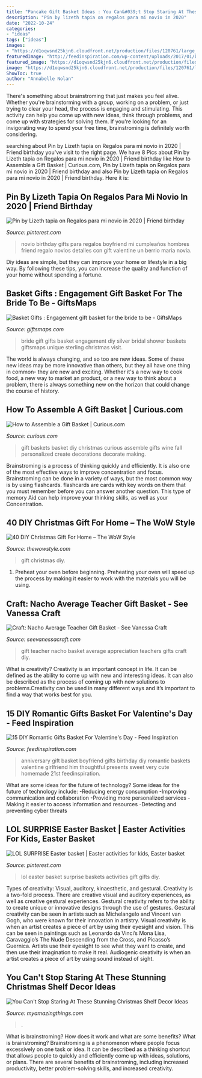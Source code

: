 ```yaml
---
title: "Pancake Gift Basket Ideas : You Can&#039;t Stop Staring At These Stunning Christmas Shelf Decor Ideas"
description: "Pin by lizeth tapia on regalos para mi novio in 2020"
date: "2022-10-24"
categories:
- "ideas"
tags: ["ideas"]
images:
- "https://d1oqwsnd25kjn6.cloudfront.net/production/files/120761/large_original/AssembleGiftBasketPinTN.jpg?1429576609"
featuredImage: "http://feedinspiration.com/wp-content/uploads/2017/01/basket-for-your-valentine.jpg"
featured_image: "https://d1oqwsnd25kjn6.cloudfront.net/production/files/120761/large_original/AssembleGiftBasketPinTN.jpg?1429576609"
image: "https://d1oqwsnd25kjn6.cloudfront.net/production/files/120761/large_original/AssembleGiftBasketPinTN.jpg?1429576609"
ShowToc: true
author: "Annabelle Nolan"
---
```



There's something about brainstroming that just makes you feel alive. Whether you're brainstorming with a group, working on a problem, or just trying to clear your head, the process is engaging and stimulating. This activity can help you come up with new ideas, think through problems, and come up with strategies for solving them. If you're looking for an invigorating way to spend your free time, brainstroming is definitely worth considering.

	

		
searching about Pin by Lizeth tapia on Regalos para mi novio in 2020 | Friend birthday you've visit to the right page. We have 8 Pics about Pin by Lizeth tapia on Regalos para mi novio in 2020 | Friend birthday like How to Assemble a Gift Basket | Curious.com, Pin by Lizeth tapia on Regalos para mi novio in 2020 | Friend birthday and also Pin by Lizeth tapia on Regalos para mi novio in 2020 | Friend birthday. Here it is:
		
    
## Pin By Lizeth Tapia On Regalos Para Mi Novio In 2020 | Friend Birthday

<img loading=lazy src="https://i.pinimg.com/736x/15/06/9c/15069c982779bbb522b7311aa2b3f67e.jpg" onerror="this.onerror=null;this.src='https://tse3.mm.bing.net/th?id=OIP.q5mmWkZ89VC-xbkRBaSKiwHaJ3&amp;pid=15.1';" alt="Pin by Lizeth tapia on Regalos para mi novio in 2020 | Friend birthday">

_Source: pinterest.com_

>novio birthday gifts para regalos boyfriend mi cumpleaños hombres friend regalo novios detalles con gift valentine un berrio maria novia. 

	

Diy ideas are simple, but they can improve your home or lifestyle in a big way. By following these tips, you can increase the quality and function of your home without spending a fortune.

    
## Basket Gifts : Engagement Gift Basket For The Bride To Be - GiftsMaps

<img loading=lazy src="https://giftsmaps.com/wp-content/uploads/2019/02/1550472892_904_Basket-Gifts-Engagement-gift-basket-for-the-bride-to-be.jpg" onerror="this.onerror=null;this.src='https://tse3.mm.bing.net/th?id=OIP.GqOp5d8AdOiZoOIryN-06wHaNJ&amp;pid=15.1';" alt="Basket Gifts : Engagement gift basket for the bride to be - GiftsMaps">

_Source: giftsmaps.com_

>bride gift gifts basket engagement diy silver bridal shower baskets giftsmaps unique sterling christmas visit. 

	

The world is always changing, and so too are new ideas. Some of these new ideas may be more innovative than others, but they all have one thing in common- they are new and exciting. Whether it's a new way to cook food, a new way to market an product, or a new way to think about a problem, there is always something new on the horizon that could change the course of history.

    
## How To Assemble A Gift Basket | Curious.com

<img loading=lazy src="https://d1oqwsnd25kjn6.cloudfront.net/production/files/120761/large_original/AssembleGiftBasketPinTN.jpg?1429576609" onerror="this.onerror=null;this.src='https://tse4.mm.bing.net/th?id=OIP.Aco7NHp51tsFkZJwuvvAlwAAAA&amp;pid=15.1';" alt="How to Assemble a Gift Basket | Curious.com">

_Source: curious.com_

>gift baskets basket diy christmas curious assemble gifts wine fall personalized create decorations decorate making. 

	

Brainstroming is a process of thinking quickly and efficiently. It is also one of the most effective ways to improve concentration and focus. Brainstroming can be done in a variety of ways, but the most common way is by using flashcards. flashcards are cards with key words on them that you must remember before you can answer another question. This type of memory Aid can help improve your thinking skills, as well as your Concentration.

    
## 40 DIY Christmas Gift For Home – The WoW Style

<img loading=lazy src="http://thewowstyle.com/wp-content/uploads/2014/11/Personalized-Home-Crafted-Gift.jpg" onerror="this.onerror=null;this.src='https://tse3.mm.bing.net/th?id=OIP.zbBK33skRqBPOcZqzN0RuQHaMY&amp;pid=15.1';" alt="40 DIY Christmas Gift For Home – The WoW Style">

_Source: thewowstyle.com_

>gift christmas diy. 

	

1. Preheat your oven before beginning. Preheating your oven will speed up the process by making it easier to work with the materials you will be using.

    
## Craft: Nacho Average Teacher Gift Basket - See Vanessa Craft

<img loading=lazy src="http://seevanessacraft.com/wp-content/uploads/2018/04/Nacho-Average-Teacher-Gift-Idea-1-copy.jpg" onerror="this.onerror=null;this.src='https://tse4.mm.bing.net/th?id=OIP.FBj1M-XQpq6opNY33nJ7dQHaLH&amp;pid=15.1';" alt="Craft: Nacho Average Teacher Gift Basket - See Vanessa Craft">

_Source: seevanessacraft.com_

>gift teacher nacho basket average appreciation teachers gifts craft diy. 

	

What is creativity?
Creativity is an important concept in life. It can be defined as the ability to come up with new and interesting ideas. It can also be described as the process of coming up with new solutions to problems.Creativity can be used in many different ways and it’s important to find a way that works best for you.

    
## 15 DIY Romantic Gifts Basket For Valentine&#039;s Day - Feed Inspiration

<img loading=lazy src="http://feedinspiration.com/wp-content/uploads/2017/01/basket-for-your-valentine.jpg" onerror="this.onerror=null;this.src='https://tse1.mm.bing.net/th?id=OIP.d14FbnFmLnZVHP4WNbbPBgHaJ3&amp;pid=15.1';" alt="15 DIY Romantic Gifts Basket For Valentine&#039;s Day - Feed Inspiration">

_Source: feedinspiration.com_

>anniversary gift basket boyfriend gifts birthday diy romantic baskets valentine girlfriend him thoughtful presents sweet very cute homemade 21st feedinspiration. 

	

What are some ideas for the future of technology?
Some ideas for the future of technology include: 
-Reducing energy consumption 
-Improving communication and collaboration 
-Providing more personalized services 
-Making it easier to access information and resources 
-Detecting and preventing cyber threats

    
## LOL SURPRISE Easter Basket | Easter Activities For Kids, Easter Basket

<img loading=lazy src="https://i.pinimg.com/736x/17/a6/0c/17a60c98e3898bd6a64c786473e697b9.jpg" onerror="this.onerror=null;this.src='https://tse2.mm.bing.net/th?id=OIP.Zo7qeSy2DCPM0pS7kBfbkQHaJ3&amp;pid=15.1';" alt="LOL SURPRISE Easter basket | Easter activities for kids, Easter basket">

_Source: pinterest.com_

>lol easter basket surprise baskets activities gift gifts diy. 

	

Types of creativity: Visual, auditory, kinaesthetic, and gestural.
Creativity is a two-fold process. There are creative visual and auditory experiences, as well as creative gestural experiences. Gestural creativity refers to the ability to create unique or innovative designs through the use of gestures. Gestural creativity can be seen in artists such as Michelangelo and Vincent van Gogh, who were known for their innovation in artistry. Visual creativity is when an artist creates a piece of art by using their eyesight and vision. This can be seen in paintings such as Leonardo da Vinci’s Mona Lisa, Caravaggio’s The Nude Descending from the Cross, and Picasso’s Guernica. Artists use their eyesight to see what they want to create, and then use their imagination to make it real. Audiogenic creativity is when an artist creates a piece of art by using sound instead of sight.

    
## You Can&#039;t Stop Staring At These Stunning Christmas Shelf Decor Ideas

<img loading=lazy src="https://myamazingthings.com/wp-content/uploads/2017/12/christmas-shelf-decor-5-.jpg" onerror="this.onerror=null;this.src='https://tse3.mm.bing.net/th?id=OIP.BNe1PQmjJ3u4dWrWIUaw_AHaKt&amp;pid=15.1';" alt="You Can&#039;t Stop Staring At These Stunning Christmas Shelf Decor Ideas">

_Source: myamazingthings.com_

>. 

	

What is brainstroming? How does it work and what are some benefits?
What is brainstroming? Brainstroming is a phenomenon where people focus excessively on one task or idea. It can be described as a thinking shortcut that allows people to quickly and efficiently come up with ideas, solutions, or plans. There are several benefits of brainstroming, including increased productivity, better problem-solving skills, and increased creativity.


